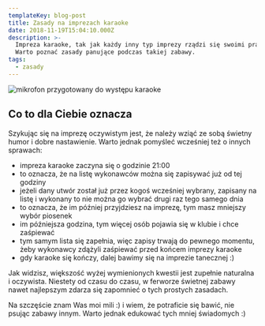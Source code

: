 ```yaml
---
templateKey: blog-post
title: Zasady na imprezach karaoke
date: 2018-11-19T15:04:10.000Z
description: >-
  Impreza karaoke, tak jak każdy inny typ imprezy rządzi się swoimi prawami.
  Warto poznać zasady panujące podczas takiej zabawy.
tags:
  - zasady
---
```

![mikrofon przygotowany do występu karaoke](/img/5492170469_5154f67770_b.jpg)



## Co to dla Ciebie oznacza

Szykując się na imprezę oczywistym jest, że należy wziąć ze sobą świetny humor i dobre nastawienie. Warto jednak pomyśleć wcześniej też o innych sprawach:

* impreza karaoke zaczyna się o godzinie 21:00
* to oznacza, że na listę wykonawców można się zapisywać już od tej godziny
* jeżeli dany utwór został już przez kogoś wcześniej wybrany, zapisany na listę i wykonany to nie można go wybrać drugi raz tego samego dnia
* to oznacza, że im później przyjdziesz na imprezę, tym masz mniejszy wybór piosenek
* im późniejsza godzina, tym więcej osób pojawia się w klubie i chce zaśpiewać
* tym samym lista się zapełnia, więc zapisy trwają do pewnego momentu, żeby wykonawcy zdążyli zaśpiewać przed końcem imprezy karaoke
* gdy karaoke się kończy, dalej bawimy się na imprezie tanecznej :)

Jak widzisz, większość wyżej wymienionych kwestii jest zupełnie naturalna i oczywista. Niestety od czasu do czasu, w ferworze świetnej zabawy nawet najlepszym zdarza się zapomnieć o tych prostych zasadach.

Na szczęście znam Was moi mili :) i wiem, że potraficie się bawić, nie psując zabawy innym. Warto jednak edukować tych mniej świadomych :)
